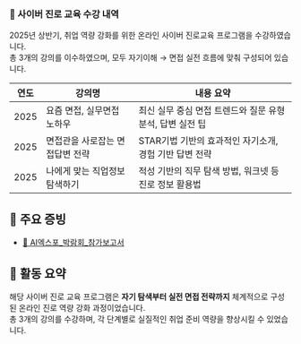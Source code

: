 ### 🔹 사이버 진로 교육 수강 내역

2025년 상반기, 취업 역량 강화를 위한 온라인 사이버 진로교육 프로그램을 수강하였습니다.  
총 3개의 강의를 이수하였으며, 모두 자기이해 → 면접 실전 흐름에 맞춰 구성되어 있습니다.

| 연도 | 강의명 | 내용 요약 |
|------|--------|-----------|
| 2025 | 요즘 면접, 실무면접 노하우 | 최신 실무 중심 면접 트렌드와 질문 유형 분석, 답변 실전 팁 |
| 2025 | 면접관을 사로잡는 면접답변 전략 | STAR기법 기반의 효과적인 자기소개, 경험 기반 답변 전략 |
| 2025 | 나에게 맞는 직업정보 탐색하기 | 적성 기반의 직무 탐색 방법, 워크넷 등 진로 정보 활용법 |


## 📄 주요 증빙

- [📄 AI엑스포_박람회_참가보고서](./AI엑스포_박람회_참가보고서.pdf)


## 📝 활동 요약

해당 사이버 진로 교육 프로그램은 **자기 탐색부터 실전 면접 전략까지** 체계적으로 구성된 온라인 진로 역량 강화 과정이었습니다.  
총 3개의 강의를 수강하며, 각 단계별로 실질적인 취업 준비 역량을 향상시킬 수 있었습니다.
